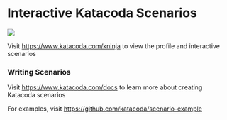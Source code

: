 # Interactive Katacoda Scenarios

[![](http://shields.katacoda.com/katacoda/kninja/count.svg)](https://www.katacoda.com/kninja "Get your profile on Katacoda.com")

Visit https://www.katacoda.com/kninja to view the profile and interactive scenarios

### Writing Scenarios
Visit https://www.katacoda.com/docs to learn more about creating Katacoda scenarios

For examples, visit https://github.com/katacoda/scenario-example
